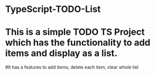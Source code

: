 # TypeScript-TODO-List
#
# This is a simple TODO TS Project which has the functionality to add items and display as a list. 
#It has a features to add items, delete each item, clear whole list
